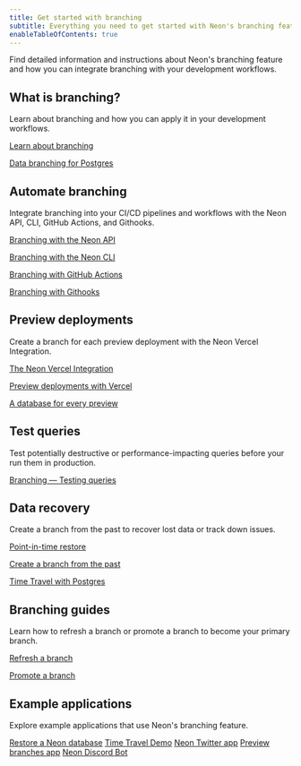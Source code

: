 ```yaml
---
title: Get started with branching
subtitle: Everything you need to get started with Neon's branching feature
enableTableOfContents: true
---
```


Find detailed information and instructions about Neon's branching feature and how you can integrate branching with your development workflows.

## What is branching?

Learn about branching and how you can apply it in your development workflows.

<DetailIconCards>

<a href="/docs/introduction/branching" description="Learn about Neon's branching feature and how to use it in your development workflows" icon="branching">Learn about branching</a>

<a href="https://neon.tech/blog/database-branching-for-postgres-with-neon" description="Blog: Read about how Neon's branching feature works and what it means for your workflows" icon="split-branch">Data branching for Postgres</a>

</DetailIconCards>

## Automate branching

Integrate branching into your CI/CD pipelines and workflows with the Neon API, CLI, GitHub Actions, and Githooks.

<DetailIconCards>

<a href="/docs/guides/branching-neon-api" description="Learn how to instantly create and manage branches with the Neon API" icon="transactions">Branching with the Neon API</a>

<a href="/docs/guides/branching-neon-cli" description="Learn how to instantly create and manage branches with the Neon CLI" icon="cli">Branching with the Neon CLI</a>

<a href="/docs/guides/branching-github-actions" description="Automate branching with Neon's GitHub Actions for branching" icon="split-branch">Branching with GitHub Actions</a>

<a href="https://neon.tech/blog/automating-neon-branch-creation-with-githooks" description="Blog: Learn how to automating branch creation with Githooks" icon="split-branch">Branching with Githooks</a>

</DetailIconCards>

## Preview deployments

Create a branch for each preview deployment with the Neon Vercel Integration.

<DetailIconCards>

<a href="https://neon.tech/docs/guides/vercel" description="Connect your Vercel project and create a branch for each preview deployment" icon="split-branch">The Neon Vercel Integration</a>

<a href="https://neon.tech/blog/database-branching-for-postgres-with-neon" description="Blog: Read about full-stack preview deployments using the Neon Vercel Integration" icon="split-branch">Preview deployments with Vercel</a>

<a href="https://neon.tech/blog/branching-with-preview-environments" description="Blog: A database for every preview environment with GitHub Actions and Vercel" icon="split-branch">A database for every preview</a>

</DetailIconCards>

## Test queries

Test potentially destructive or performance-impacting queries before your run them in production.

<DetailIconCards>

<a href="/docs/guides/branching-test-queries" description="Instantly create a branch to test queries before running them in production" icon="queries">Branching — Testing queries</a>

</DetailIconCards>

## Data recovery

Create a branch from the past to recover lost data or track down issues.

<DetailIconCards>

<a href="/docs/introduction/point-in-time-restore" description="Learn about Neon's point-in-time restore feature" icon="invert">Point-in-time restore</a>

<a href="/docs/guides/branching-pitr" description="Learn how to restore your data to previous state using Neon's branching feature" icon="screen">Create a branch from the past</a>

<a href="https://neon.tech/blog/time-travel-with-postgres" description="Blog: Time travel with database branching to recover lost data" icon="screen">Time Travel with Postgres</a>

</DetailIconCards>

## Branching guides

Learn how to refresh a branch or promote a branch to become your primary branch.

<DetailIconCards>

<a href="/docs/guides/branch-refresh" description="Learn how to refresh a branch with the latest data using the Neon API" icon="split-branch">Refresh a branch</a>

<a href="/docs/guides/branch-promote" description="Promote a branch to the primary branch of your Neon project using the Neon API" icon="split-branch">Promote a branch</a>

</DetailIconCards>

## Example applications

Explore example applications that use Neon's branching feature.

<DetailIconCards>
<a href="https://github.com/neondatabase/restore-neon-branch" description="A script to restore data to a previous state while preserving the connection configuration" icon="github">Restore a Neon database</a>
<a href="https://github.com/kelvich/branching_demo_bisect" description="Use Neon branching, the Neon API, and a bisect script to recover lost data" icon="github">Time Travel Demo</a>
<a href="https://github.com/neondatabase/neon_twitter" description="Use GitHub Actions to create and delete a branch with each pull request" icon="github">Neon Twitter app</a>
<a href="https://github.com/neondatabase/preview-branches-with-vercel" description="An application demonstrating using GitHub Actions with preview deployments in Vercel" icon="github">Preview branches app</a>
<a href="https://github.com/tinkertim/neon_branching_demo" description="Learn how to build a Discord bot while leveraging Neon branching" icon="github">Neon Discord Bot</a>
</DetailIconCards>
